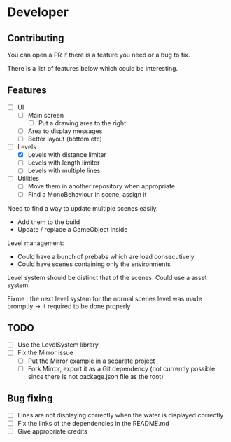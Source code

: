 # Developer

## Contributing

You can open a PR if there is a feature you need or a bug to fix.

There is a list of features below which could be interesting.

## Features

- [ ] UI
  - [ ] Main screen
    - [ ] Put a drawing area to the right
  - [ ] Area to display messages
  - [ ] Better layout (bottom etc)

- [ ] Levels
  - [x] Levels with distance limiter
  - [ ] Levels with length limiter
  - [ ] Levels with multiple lines 

- [ ] Utilities
  - [ ] Move them in another repository when appropriate
  - [ ] Find a MonoBehaviour in scene, assign it

Need to find a way to update multiple scenes easily.
- Add them to the build
- Update / replace a GameObject inside

Level management:
- Could have a bunch of prebabs which are load consecutively
- Could have scenes containing only the environments

Level system should be distinct that of the scenes.
Could use a asset system.

Fixme : the next level system for the normal scenes level was made promptly -> it required to be done properly

## TODO

- [ ] Use the LevelSystem library
- [ ] Fix the Mirror issue
  - [ ] Put the Mirror example in a separate project
  - [ ] Fork Mirror, export it as a Git dependency (not currently possible since there is not package.json file as the root)

## Bug fixing

- [ ] Lines are not displaying correctly when the water is displayed correctly
- [ ] Fix the links of the dependencies in the README.md
- [ ] Give appropriate credits
